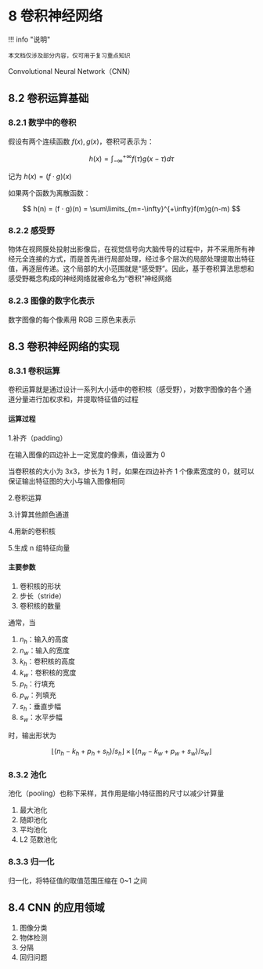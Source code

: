 # 8 卷积神经网络

<!-- !!! tip "说明"

    本文档正在更新中…… -->

!!! info "说明"

    本文档仅涉及部分内容，仅可用于复习重点知识

Convolutional Neural Network（CNN）

## 8.2 卷积运算基础

### 8.2.1 数学中的卷积

假设有两个连续函数 $f(x), g(x)$，卷积可表示为：

$$
h(x) = \int_{-\infty}^{+\infty} f(\tau)g(x- \tau) d\tau
$$

记为 $h(x) = (f · g)(x)$

如果两个函数为离散函数：

$$
h(n) = (f · g)(n) = \sum\limits_{m=-\infty}^{+\infty}f(m)g(n-m)
$$

### 8.2.2 感受野

物体在视网膜处投射出影像后，在视觉信号向大脑传导的过程中，并不采用所有神经元全连接的方式，而是首先进行局部处理，经过多个层次的局部处理提取出特征值，再逐层传递。这个局部的大小范围就是“感受野”。因此，基于卷积算法思想和感受野概念构成的神经网络就被命名为“卷积”神经网络

### 8.2.3 图像的数字化表示

数字图像的每个像素用 RGB 三原色来表示

## 8.3 卷积神经网络的实现

### 8.3.1 卷积运算

卷积运算就是通过设计一系列大小适中的卷积核（感受野），对数字图像的各个通道分量进行加权求和，并提取特征值的过程

#### 运算过程

1.补齐（padding）

在输入图像的四边补上一定宽度的像素，值设置为 0

当卷积核的大小为 3x3，步长为 1 时，如果在四边补齐 1 个像素宽度的 0，就可以保证输出特征图的大小与输入图像相同

2.卷积运算

3.计算其他颜色通道

4.用新的卷积核

5.生成 n 组特征向量

#### 主要参数

1. 卷积核的形状
2. 步长（stride）
3. 卷积核的数量

通常，当

1. $n_h$：输入的高度
2. $n_w$：输入的宽度
3. $k_h$：卷积核的高度
4. $k_w$：卷积核的宽度
5. $p_h$：行填充
6. $p_w$：列填充
7. $s_h$：垂直步幅
8. $s_w$：水平步幅

时，输出形状为

$$\lfloor(n_h-k_h+p_h+s_h)/s_h\rfloor \times \lfloor(n_w-k_w+p_w+s_w)/s_w\rfloor
$$

### 8.3.2 池化

池化（pooling）也称下采样，其作用是缩小特征图的尺寸以减少计算量

1. 最大池化
2. 随即池化
3. 平均池化
4. L2 范数池化

### 8.3.3 归一化

归一化，将特征值的取值范围压缩在 0~1 之间

## 8.4 CNN 的应用领域

1. 图像分类
2. 物体检测
3. 分隔
4. 回归问题